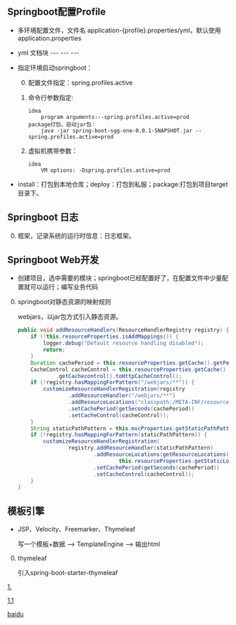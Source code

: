 ## Springboot配置Profile ##
- 多环境配置文件，文件名 application-{profile}.properties/yml，默认使用application.properties
- yml 文档块 ---  ---  ---
- 指定环境启动springboot：

    0. 配置文件指定：spring.profiles.active
    
    1. 命令行参数指定:
        ```
        idea        
            program arguments:--spring.profiles.active=prod
        package打包，启动jar包：
            java -jar spring-boot-sgg-one-0.0.1-SNAPSHOT.jar --spring.profiles.active=prod
        ```
    2. 虚拟机携带参数：
        ```
        idea
            VM options: -Dspring.profiles.active=prod
        ```

- install：打包到本地仓库；deploy：打包到私服；package:打包到项目target目录下。

## Springboot 日志 ##

0. 框架，记录系统的运行时信息：日志框架。

## Springboot Web开发 ##

- 创建项目，选中需要的模块；springboot已经配置好了，在配置文件中少量配置就可以运行；编写业务代码

0. springboot对静态资源的映射规则

    webjars，以jar包方式引入静态资源。
    
    ```java    
    public void addResourceHandlers(ResourceHandlerRegistry registry) {
        if (!this.resourceProperties.isAddMappings()) {
            logger.debug("Default resource handling disabled");
            return;
        }
        Duration cachePeriod = this.resourceProperties.getCache().getPeriod();
        CacheControl cacheControl = this.resourceProperties.getCache()
                .getCachecontrol().toHttpCacheControl();
        if (!registry.hasMappingForPattern("/webjars/**")) {
            customizeResourceHandlerRegistration(registry
                    .addResourceHandler("/webjars/**")
                    .addResourceLocations("classpath:/META-INF/resources/webjars/")
                    .setCachePeriod(getSeconds(cachePeriod))
                    .setCacheControl(cacheControl));
        }
        String staticPathPattern = this.mvcProperties.getStaticPathPattern();
        if (!registry.hasMappingForPattern(staticPathPattern)) {
            customizeResourceHandlerRegistration(
                    registry.addResourceHandler(staticPathPattern)
                            .addResourceLocations(getResourceLocations(
                                    this.resourceProperties.getStaticLocations()))
                            .setCachePeriod(getSeconds(cachePeriod))
                            .setCacheControl(cacheControl));
        }
    }
    ```

## 模板引擎 ##

- JSP、Velocity、Freemarker、Thymeleaf

    写一个模板+数据 --> TemplateEngine --> 输出html

0. thymeleaf

    引入spring-boot-starter-thymeleaf





[1.](#1)

[1.1](#1.1)

[baidu](www.baidu.com)